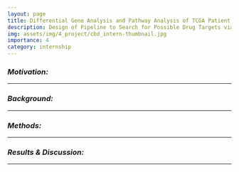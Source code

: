 ```yaml
---
layout: page
title: Differential Gene Analysis and Pathway Analysis of TCGA Patient RNA-Seq Dataset
description: Design of Pipeline to Search for Possible Drug Targets via RNA-Seq Analysis
img: assets/img/4_project/cbd_intern-thumbnail.jpg
importance: 4
category: internship
---
```


### ***Motivation:***



---

### ***Background:***


---

### ***Methods:***


---

### ***Results & Discussion:***


---